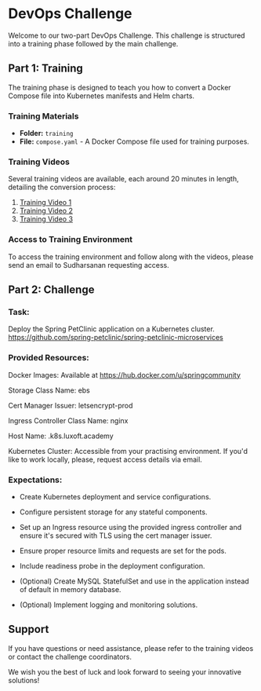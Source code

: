 # DevOps Challenge

Welcome to our two-part DevOps Challenge. This challenge is structured into a training phase followed by the main challenge.

## Part 1: Training

The training phase is designed to teach you how to convert a Docker Compose file into Kubernetes manifests and Helm charts. 

### Training Materials

- **Folder:** `training`
- **File:** `compose.yaml` - A Docker Compose file used for training purposes.

### Training Videos

Several training videos are available, each around 20 minutes in length, detailing the conversion process:

1. [Training Video 1](https://youtu.be/3dxUbbpJ10k)
2. [Training Video 2](https://youtu.be/dJKI-BosM-g)
3. [Training Video 3](https://youtu.be/5ORP-vXzyo0)



### Access to Training Environment

To access the training environment and follow along with the videos, please send an email to Sudharsanan requesting access. 

## Part 2: Challenge

### Task: 

Deploy the Spring PetClinic application on a Kubernetes cluster. https://github.com/spring-petclinic/spring-petclinic-microservices
 
### Provided Resources:
 
Docker Images: Available at https://hub.docker.com/u/springcommunity 

Storage Class Name:  ebs

Cert Manager Issuer:  letsencrypt-prod

Ingress Controller Class Name:  nginx

Host Name: <your-username>.k8s.luxoft.academy

Kubernetes Cluster: Accessible from your practising environment. If you'd like to work locally, please, request access details via email.
 
 
### Expectations:
 
- Create Kubernetes deployment and service configurations.

- Configure persistent storage for any stateful components.

- Set up an Ingress resource using the provided ingress controller and ensure it's secured with TLS using the cert manager issuer.

- Ensure proper resource limits and requests are set for the pods.

- Include readiness probe in the deployment configuration.

- (Optional) Create MySQL StatefulSet and use in the application instead of default in memory database.

- (Optional) Implement logging and monitoring solutions.
 

## Support

If you have questions or need assistance, please refer to the training videos or contact the challenge coordinators.

We wish you the best of luck and look forward to seeing your innovative solutions!
